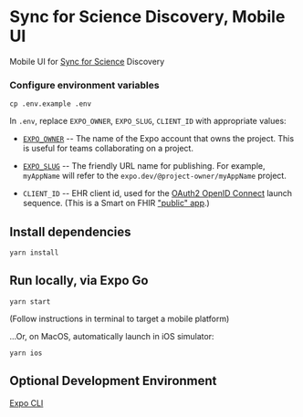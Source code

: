 # Sync for Science Discovery, Mobile UI

Mobile UI for [Sync for Science](https://syncfor.science/) Discovery


### Configure environment variables

```shell
cp .env.example .env
```

In `.env`, replace `EXPO_OWNER`, `EXPO_SLUG`, `CLIENT_ID` with appropriate values:

* [`EXPO_OWNER`](https://docs.expo.dev/versions/latest/config/app/#owner) -- The name of the Expo account that owns the project. This is useful for teams collaborating on a project.

* [`EXPO_SLUG`](https://docs.expo.dev/workflow/glossary-of-terms/#slug) -- The friendly URL name for publishing. For example, `myAppName` will refer to the `expo.dev/@project-owner/myAppName` project.

* `CLIENT_ID` -- EHR client id, used for the [OAuth2 OpenID Connect](https://openid.net/specs/openid-connect-core-1_0.html#AuthRequest) launch sequence.  (This is a Smart on FHIR ["public" app](http://hl7.org/fhir/smart-app-launch/app-launch.html#support-for-public-and-confidential-apps).)


## Install dependencies

```shell
yarn install
```

## Run locally, via Expo Go

```shell
yarn start
```
(Follow instructions in terminal to target a mobile platform)

...Or, on MacOS, automatically launch in iOS simulator:
```shell
yarn ios
```


## Optional Development Environment

[Expo CLI](https://docs.expo.dev/workflow/expo-cli/)
